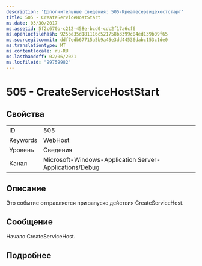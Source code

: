 ```yaml
---
description: 'Дополнительные сведения: 505-Креатесервицехостстарт'
title: 505 - CreateServiceHostStart
ms.date: 03/30/2017
ms.assetid: 5f2c670b-c212-458e-bcd0-cdc2f17a6cf6
ms.openlocfilehash: 925be35d181116c521758b3399c04ed139b09f65
ms.sourcegitcommit: ddf7edb67715a5b9a45e3dd44536dabc153c1de0
ms.translationtype: MT
ms.contentlocale: ru-RU
ms.lasthandoff: 02/06/2021
ms.locfileid: "99759982"
---
```

# <a name="505---createservicehoststart"></a>505 - CreateServiceHostStart

## <a name="properties"></a>Свойства  
  
|||  
|-|-|  
|ID|505|  
|Keywords|WebHost|  
|Уровень|Сведения|  
|Канал|Microsoft-Windows-Application Server-Applications/Debug|  
  
## <a name="description"></a>Описание  

 Это событие отправляется при запуске действия CreateServiceHost.  
  
## <a name="message"></a>Сообщение  

 Начало CreateServiceHost.  
  
## <a name="details"></a>Подробнее
